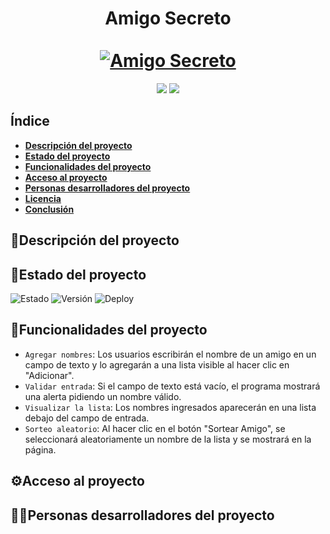<div align="center">
  <h1 align="center">
    Amigo Secreto
    <br />
    <br />
    <a href="http://127.0.0.1:5500/index.html">
      <img src="http://127.0.0.1:5500/index.html/assets/amigo-secreto.png" alt="Amigo Secreto">
    </a>
  </h1>
</div>
<p align="center">
  <img src="https://img.shields.io/badge/STATUS-DESPLIEGUE-green">
  <img src="https://img.shields.io/github/stars/JOELJARA?style=social">
</p>

## Índice

- **[Descripción del proyecto](#descripción-del-proyecto)**
- **[Estado del proyecto](#Estado-del-proyecto)**
- **[Funcionalidades del proyecto](#Funcionalidades-del-proyecto)**
- **[Acceso al proyecto](#acceso-proyecto)**
- **[Personas desarrolladores del proyecto](#personas-desarrolladores)**
- **[Licencia](#licencia)**
- **[Conclusión](#conclusión)**

## :memo:Descripción del proyecto

## :rocket:Estado del proyecto
![Estado](https://img.shields.io/badge/estado-Despliegue-green)
![Versión](https://img.shields.io/badge/versión-1.0.0-blue)
![Deploy](https://img.shields.io/badge/deploy-en%100progreso-orange)

## :hammer:Funcionalidades del proyecto
- `Agregar nombres`: Los usuarios escribirán el nombre de un amigo en un campo de texto y lo agregarán a una lista visible al hacer clic en "Adicionar".
- `Validar entrada`: Si el campo de texto está vacío, el programa mostrará una alerta pidiendo un nombre válido.
- `Visualizar la lista`: Los nombres ingresados aparecerán en una lista debajo del campo de entrada.
- `Sorteo aleatorio`: Al hacer clic en el botón "Sortear Amigo", se seleccionará aleatoriamente un nombre de la lista y se mostrará en la página.

## :gear:Acceso al proyecto

## :technologist:Personas desarrolladores del proyecto
